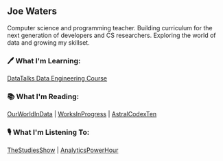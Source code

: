 ## Joe Waters
<!--
**joeWatersDev/joeWatersDev** is a ✨ _special_ ✨ repository because its `README.md` (this file) appears on your GitHub profile.

Here are some ideas to get you started:

- 🔭 I’m currently working on ...
- 🌱 I’m currently learning ...
- 👯 I’m looking to collaborate on ...
- 🤔 I’m looking for help with ...
- 💬 Ask me about ...
- 📫 How to reach me: ...
- 😄 Pronouns: ...
- ⚡ Fun fact: ...
-->
Computer science and programming teacher. Building curriculum for the next generation of developers and CS researchers. Exploring the world of data and growing my skillset.

### 🖊️ What I'm Learning:
[DataTalks Data Engineering Course](https://github.com/DataTalksClub/data-engineering-zoomcamp)
### 📚 What I'm Reading: 
[OurWorldInData](https://ourworldindata.org/) | [WorksInProgress](https://worksinprogress.co/) | [AstralCodexTen](https://www.astralcodexten.com/)
### 🎙️ What I'm Listening To: 
[TheStudiesShow](https://www.thestudiesshowpod.com/) | [AnalyticsPowerHour](https://analyticshour.io/)
